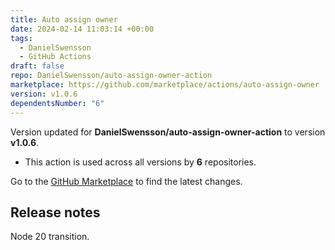 ```yaml
---
title: Auto assign owner
date: 2024-02-14 11:03:14 +00:00
tags:
  - DanielSwensson
  - GitHub Actions
draft: false
repo: DanielSwensson/auto-assign-owner-action
marketplace: https://github.com/marketplace/actions/auto-assign-owner
version: v1.0.6
dependentsNumber: "6"
---
```



Version updated for **DanielSwensson/auto-assign-owner-action** to version **v1.0.6**.
- This action is used across all versions by **6** repositories.

Go to the [GitHub Marketplace](https://github.com/marketplace/actions/auto-assign-owner) to find the latest changes.

## Release notes

Node 20 transition.
